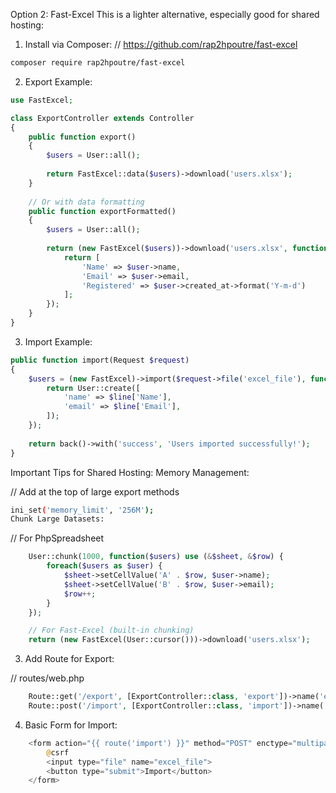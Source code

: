 



Option 2: Fast-Excel
This is a lighter alternative, especially good for shared hosting:

1. Install via Composer:
// https://github.com/rap2hpoutre/fast-excel
```bash
composer require rap2hpoutre/fast-excel

```
2. Export Example:

```php
use FastExcel;

class ExportController extends Controller
{
    public function export()
    {
        $users = User::all();
        
        return FastExcel::data($users)->download('users.xlsx');
    }
    
    // Or with data formatting
    public function exportFormatted()
    {
        $users = User::all();
        
        return (new FastExcel($users))->download('users.xlsx', function ($user) {
            return [
                'Name' => $user->name,
                'Email' => $user->email,
                'Registered' => $user->created_at->format('Y-m-d')
            ];
        });
    }
}

```


3. Import Example:

```php
public function import(Request $request)
{
    $users = (new FastExcel)->import($request->file('excel_file'), function ($line) {
        return User::create([
            'name' => $line['Name'],
            'email' => $line['Email'],
        ]);
    });
    
    return back()->with('success', 'Users imported successfully!');
}


```


Important Tips for Shared Hosting:
Memory Management:

// Add at the top of large export methods
```bash
ini_set('memory_limit', '256M');
Chunk Large Datasets:
```

// For PhpSpreadsheet
```php
    User::chunk(1000, function($users) use (&$sheet, &$row) {
        foreach($users as $user) {
            $sheet->setCellValue('A' . $row, $user->name);
            $sheet->setCellValue('B' . $row, $user->email);
            $row++;
        }
    });

    // For Fast-Excel (built-in chunking)
    return (new FastExcel(User::cursor()))->download('users.xlsx');

```



3. Add Route for Export:

// routes/web.php
```php
    Route::get('/export', [ExportController::class, 'export'])->name('export');
    Route::post('/import', [ExportController::class, 'import'])->name('import');

```


4. Basic Form for Import:

```php
    <form action="{{ route('import') }}" method="POST" enctype="multipart/form-data">
        @csrf
        <input type="file" name="excel_file">
        <button type="submit">Import</button>
    </form>

```
